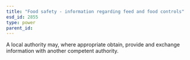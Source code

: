 ```yaml
---
title: "Food safety - information regarding feed and food controls"
esd_id: 2855
type: power
parent_id:  
---
```


A local authority may, where appropriate obtain, provide and exchange information with another competent authority.

